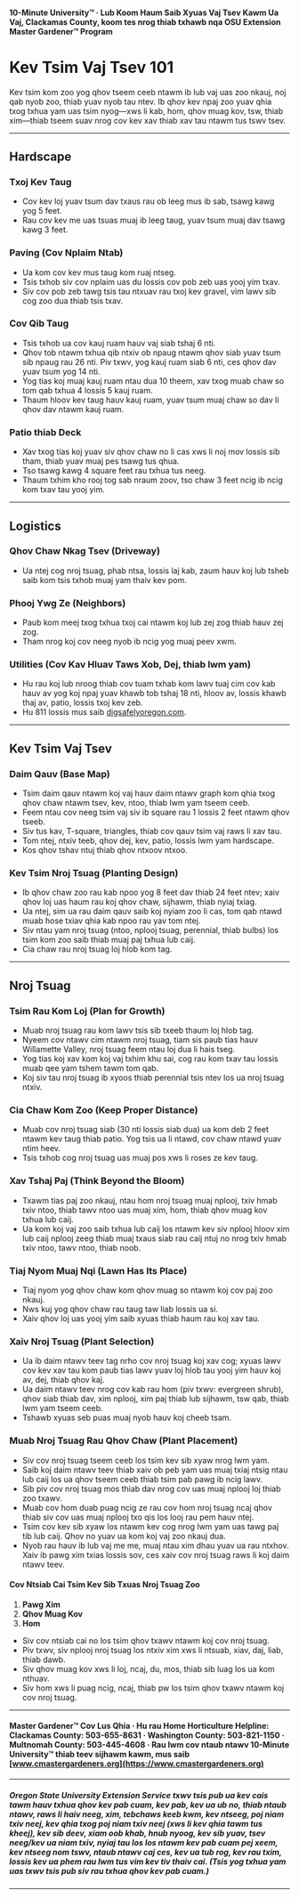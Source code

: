 #### 10-Minute University™ · Lub Koom Haum Saib Xyuas Vaj Tsev Kawm Ua Vaj, Clackamas County, koom tes nrog thiab txhawb nqa OSU Extension Master Gardener™ Program

# Kev Tsim Vaj Tsev 101

Kev tsim kom zoo yog qhov tseem ceeb ntawm ib lub vaj uas zoo nkauj, noj qab nyob zoo, thiab yuav nyob tau ntev. Ib qhov kev npaj zoo yuav qhia txog txhua yam uas tsim nyog—xws li kab, hom, qhov muag kov, tsw, thiab xim—thiab tseem suav nrog cov kev xav thiab xav tau ntawm tus tswv tsev.

---

## Hardscape

### Txoj Kev Taug

- Cov kev loj yuav tsum dav txaus rau ob leeg mus ib sab, tsawg kawg yog 5 feet.
- Rau cov kev me uas tsuas muaj ib leeg taug, yuav tsum muaj dav tsawg kawg 3 feet.

### Paving (Cov Nplaim Ntab)

- Ua kom cov kev mus taug kom ruaj ntseg.
- Tsis txhob siv cov nplaim uas du lossis cov pob zeb uas yooj yim txav.
- Siv cov pob zeb tawg tsis tau ntxuav rau txoj kev gravel, vim lawv sib cog zoo dua thiab tsis txav.

### Cov Qib Taug

- Tsis txhob ua cov kauj ruam hauv vaj siab tshaj 6 nti.
- Qhov tob ntawm txhua qib ntxiv ob npaug ntawm qhov siab yuav tsum sib npaug rau 26 nti. Piv txwv, yog kauj ruam siab 6 nti, ces qhov dav yuav tsum yog 14 nti.
- Yog tias koj muaj kauj ruam ntau dua 10 theem, xav txog muab chaw so tom qab txhua 4 lossis 5 kauj ruam.
- Thaum hloov kev taug hauv kauj ruam, yuav tsum muaj chaw so dav li qhov dav ntawm kauj ruam.

### Patio thiab Deck

- Xav txog tias koj yuav siv qhov chaw no li cas xws li noj mov lossis sib tham, thiab yuav muaj pes tsawg tus qhua.
- Tso tsawg kawg 4 square feet rau txhua tus neeg.
- Thaum txhim kho rooj tog sab nraum zoov, tso chaw 3 feet ncig ib ncig kom txav tau yooj yim.

---

## Logistics

### Qhov Chaw Nkag Tsev (Driveway)

- Ua ntej cog nroj tsuag, phab ntsa, lossis laj kab, zaum hauv koj lub tsheb saib kom tsis txhob muaj yam thaiv kev pom.

### Phooj Ywg Ze (Neighbors)

- Paub kom meej txog txhua txoj cai ntawm koj lub zej zog thiab hauv zej zog.
- Tham nrog koj cov neeg nyob ib ncig yog muaj peev xwm.

### Utilities (Cov Kav Hluav Taws Xob, Dej, thiab lwm yam)

- Hu rau koj lub nroog thiab cov tuam txhab kom lawv tuaj cim cov kab hauv av yog koj npaj yuav khawb tob tshaj 18 nti, hloov av, lossis khawb thaj av, patio, lossis txoj kev zeb.
- Hu 811 lossis mus saib [digsafelyoregon.com](https://digsafelyoregon.com).

---

## Kev Tsim Vaj Tsev

### Daim Qauv (Base Map)

- Tsim daim qauv ntawm koj vaj hauv daim ntawv graph kom qhia txog qhov chaw ntawm tsev, kev, ntoo, thiab lwm yam tseem ceeb.
- Feem ntau cov neeg tsim vaj siv ib square rau 1 lossis 2 feet ntawm qhov tseeb.
- Siv tus kav, T-square, triangles, thiab cov qauv tsim vaj raws li xav tau.
- Tom ntej, ntxiv teeb, qhov dej, kev, patio, lossis lwm yam hardscape.
- Kos qhov tshav ntuj thiab qhov ntxoov ntxoo.

### Kev Tsim Nroj Tsuag (Planting Design)

- Ib qhov chaw zoo rau kab npoo yog 8 feet dav thiab 24 feet ntev; xaiv qhov loj uas haum rau koj qhov chaw, sijhawm, thiab nyiaj txiag.
- Ua ntej, sim ua rau daim qauv saib koj nyiam zoo li cas, tom qab ntawd muab hose txiav qhia kab npoo rau yav tom ntej.
- Siv ntau yam nroj tsuag (ntoo, nplooj tsuag, perennial, thiab bulbs) los tsim kom zoo saib thiab muaj paj txhua lub caij.
- Cia chaw rau nroj tsuag loj hlob kom tag.

---

## Nroj Tsuag

### Tsim Rau Kom Loj (Plan for Growth)

- Muab nroj tsuag rau kom lawv tsis sib txeeb thaum loj hlob tag.
- Nyeem cov ntawv cim ntawm nroj tsuag, tiam sis paub tias hauv Willamette Valley, nroj tsuag feem ntau loj dua li hais tseg.
- Yog tias koj xav kom koj vaj txhim khu sai, cog rau kom txav tau lossis muab qee yam tshem tawm tom qab.
- Koj siv tau nroj tsuag ib xyoos thiab perennial tsis ntev los ua nroj tsuag ntxiv.

### Cia Chaw Kom Zoo (Keep Proper Distance)

- Muab cov nroj tsuag siab (30 nti lossis siab dua) ua kom deb 2 feet ntawm kev taug thiab patio. Yog tsis ua li ntawd, cov chaw ntawd yuav ntim heev.
- Tsis txhob cog nroj tsuag uas muaj pos xws li roses ze kev taug.

### Xav Tshaj Paj (Think Beyond the Bloom)

- Txawm tias paj zoo nkauj, ntau hom nroj tsuag muaj nplooj, txiv hmab txiv ntoo, thiab tawv ntoo uas muaj xim, hom, thiab qhov muag kov txhua lub caij.
- Ua kom koj vaj zoo saib txhua lub caij los ntawm kev siv nplooj hloov xim lub caij nplooj zeeg thiab muaj txaus siab rau caij ntuj no nrog txiv hmab txiv ntoo, tawv ntoo, thiab noob.

### Tiaj Nyom Muaj Nqi (Lawn Has Its Place)

- Tiaj nyom yog qhov chaw kom qhov muag so ntawm koj cov paj zoo nkauj.
- Nws kuj yog qhov chaw rau taug taw liab lossis ua si.
- Xaiv qhov loj uas yooj yim saib xyuas thiab haum rau koj xav tau.

### Xaiv Nroj Tsuag (Plant Selection)

- Ua ib daim ntawv teev tag nrho cov nroj tsuag koj xav cog; xyuas lawv cov kev xav tau kom paub tias lawv yuav loj hlob tau yooj yim hauv koj av, dej, thiab qhov kaj.
- Ua daim ntawv teev nrog cov kab rau hom (piv txwv: evergreen shrub), qhov siab thiab dav, xim nplooj, xim paj thiab lub sijhawm, tsw qab, thiab lwm yam tseem ceeb.
- Tshawb xyuas seb puas muaj nyob hauv koj cheeb tsam.

### Muab Nroj Tsuag Rau Qhov Chaw (Plant Placement)

- Siv cov nroj tsuag tseem ceeb los tsim kev sib xyaw nrog lwm yam.
- Saib koj daim ntawv teev thiab xaiv ob peb yam uas muaj txiaj ntsig ntau lub caij los ua qhov tseem ceeb thiab tsim pab pawg ib ncig lawv.
- Sib piv cov nroj tsuag mos thiab dav nrog cov uas muaj nplooj loj thiab zoo txawv.
- Muab cov hom duab puag ncig ze rau cov hom nroj tsuag ncaj qhov thiab siv cov uas muaj nplooj txo qis los looj rau pem hauv ntej.
- Tsim cov kev sib xyaw los ntawm kev cog nrog lwm yam uas tawg paj tib lub caij. Qhov no yuav ua kom koj vaj zoo nkauj dua.
- Nyob rau hauv ib lub vaj me me, muaj ntau xim dhau yuav ua rau ntxhov. Xaiv ib pawg xim txias lossis sov, ces xaiv cov nroj tsuag raws li koj daim ntawv teev.

#### Cov Ntsiab Cai Tsim Kev Sib Txuas Nroj Tsuag Zoo

1. **Pawg Xim**
2. **Qhov Muag Kov**
3. **Hom**

- Siv cov ntsiab cai no los tsim qhov txawv ntawm koj cov nroj tsuag.
- Piv txwv, siv nplooj nroj tsuag los ntxiv xim xws li ntsuab, xiav, daj, liab, thiab dawb.
- Siv qhov muag kov xws li loj, ncaj, du, mos, thiab sib luag los ua kom nthuav.
- Siv hom xws li puag ncig, ncaj, thiab pw los tsim qhov txawv ntawm koj cov nroj tsuag.

---

#### Master Gardener™ Cov Lus Qhia · Hu rau Home Horticulture Helpline: Clackamas County: 503-655-8631 · Washington County: 503-821-1150 · Multnomah County: 503-445-4608 · Rau lwm cov ntaub ntawv 10-Minute University™ thiab teev sijhawm kawm, mus saib [www.cmastergardeners.org](https://www.cmastergardeners.org)

---

##### Oregon State University Extension Service txwv tsis pub ua kev cais tawm hauv txhua qhov kev pab cuam, kev pab, kev ua ub no, thiab ntaub ntawv, raws li haiv neeg, xim, tebchaws keeb kwm, kev ntseeg, poj niam txiv neej, kev qhia txog poj niam txiv neej (xws li kev qhia tawm tus kheej), kev sib deev, xiam oob khab, hnub nyoog, kev sib yuav, tsev neeg/kev ua niam txiv, nyiaj tau los los ntawm kev pab cuam pej xeem, kev ntseeg nom tswv, ntaub ntawv caj ces, kev ua tub rog, kev rau txim, lossis kev ua phem rau lwm tus vim kev tiv thaiv cai. (Tsis yog txhua yam uas txwv tsis pub siv rau txhua qhov kev pab cuam.)
---